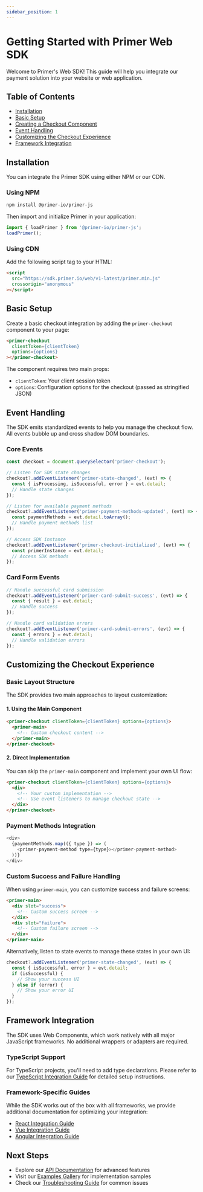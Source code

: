 ```yaml
---
sidebar_position: 1
---
```



# Getting Started with Primer Web SDK

Welcome to Primer's Web SDK! This guide will help you integrate our payment solution into your website or web application.

## Table of Contents
- [Installation](#installation)
- [Basic Setup](#basic-setup)
- [Creating a Checkout Component](#creating-a-checkout-component)
- [Event Handling](#event-handling)
- [Customizing the Checkout Experience](#customizing-the-checkout-experience)
- [Framework Integration](#framework-integration)

## Installation

You can integrate the Primer SDK using either NPM or our CDN.

### Using NPM

```bash
npm install @primer-io/primer-js
```

Then import and initialize Primer in your application:

```javascript
import { loadPrimer } from '@primer-io/primer-js';
loadPrimer();
```

### Using CDN

Add the following script tag to your HTML:

```html
<script
  src="https://sdk.primer.io/web/v1-latest/primer.min.js"
  crossorigin="anonymous"
></script>
```

## Basic Setup

Create a basic checkout integration by adding the `primer-checkout` component to your page:

```html
<primer-checkout
  clientToken={clientToken}
  options={options}
></primer-checkout>
```

The component requires two main props:
- `clientToken`: Your client session token
- `options`: Configuration options for the checkout (passed as stringified JSON)

## Event Handling

The SDK emits standardized events to help you manage the checkout flow. All events bubble up and cross shadow DOM boundaries.

### Core Events

```javascript
const checkout = document.querySelector('primer-checkout');

// Listen for SDK state changes
checkout?.addEventListener('primer-state-changed', (evt) => {
  const { isProcessing, isSuccessful, error } = evt.detail;
  // Handle state changes
});

// Listen for available payment methods
checkout?.addEventListener('primer-payment-methods-updated', (evt) => {
  const paymentMethods = evt.detail.toArray();
  // Handle payment methods list
});

// Access SDK instance
checkout?.addEventListener('primer-checkout-initialized', (evt) => {
  const primerInstance = evt.detail;
  // Access SDK methods
});
```

### Card Form Events

```javascript
// Handle successful card submission
checkout?.addEventListener('primer-card-submit-success', (evt) => {
  const { result } = evt.detail;
  // Handle success
});

// Handle card validation errors
checkout?.addEventListener('primer-card-submit-errors', (evt) => {
  const { errors } = evt.detail;
  // Handle validation errors
});
```

## Customizing the Checkout Experience

### Basic Layout Structure

The SDK provides two main approaches to layout customization:

#### 1. Using the Main Component

```html
<primer-checkout clientToken={clientToken} options={options}>
  <primer-main>
    <!-- Custom checkout content -->
  </primer-main>
</primer-checkout>
```

#### 2. Direct Implementation

You can skip the `primer-main` component and implement your own UI flow:

```html
<primer-checkout clientToken={clientToken} options={options}>
  <div>
    <!-- Your custom implementation -->
    <!-- Use event listeners to manage checkout state -->
  </div>
</primer-checkout>
```

### Payment Methods Integration

```javascript
<div>
  {paymentMethods.map(({ type }) => (
    <primer-payment-method type={type}></primer-payment-method>
  ))}
</div>
```

### Custom Success and Failure Handling

When using `primer-main`, you can customize success and failure screens:

```html
<primer-main>
  <div slot="success">
    <!-- Custom success screen -->
  </div>
  <div slot="failure">
    <!-- Custom failure screen -->
  </div>
</primer-main>
```

Alternatively, listen to state events to manage these states in your own UI:

```javascript
checkout?.addEventListener('primer-state-changed', (evt) => {
  const { isSuccessful, error } = evt.detail;
  if (isSuccessful) {
    // Show your success UI
  } else if (error) {
    // Show your error UI
  }
});
```

## Framework Integration

The SDK uses Web Components, which work natively with all major JavaScript frameworks. No additional wrappers or adapters are required.

### TypeScript Support

For TypeScript projects, you'll need to add type declarations. Please refer to our [TypeScript Integration Guide](/docs/typescript) for detailed setup instructions.

### Framework-Specific Guides

While the SDK works out of the box with all frameworks, we provide additional documentation for optimizing your integration:

- [React Integration Guide](/docs/react)
- [Vue Integration Guide](/docs/vue)
- [Angular Integration Guide](/docs/angular)

## Next Steps

- Explore our [API Documentation](/api) for advanced features
- Visit our [Examples Gallery](/examples) for implementation samples
- Check our [Troubleshooting Guide](/troubleshooting) for common issues

